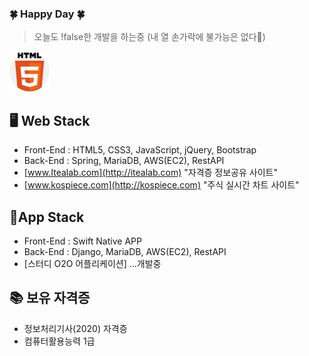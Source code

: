 
### 🍀 Happy Day 🍀

> 오늘도 !false한 개발을 하는중 (내 열 손가락에 불가능은 없다👊)

![html5](./html5.png)

🖥 Web Stack
-
- Front-End : HTML5, CSS3, JavaScript, jQuery, Bootstrap
- Back-End : Spring, MariaDB, AWS(EC2), RestAPI
- [www.Itealab.com](http://itealab.com) "자격증 정보공유 사이트"
- [www.kospiece.com](http://kospiece.com) "주식 실시간 차트 사이트"

📱App Stack
- 
- Front-End : Swift Native APP
- Back-End : Django, MariaDB, AWS(EC2), RestAPI
- [스터디 O2O 어플리케이션] ...개발중

📚 보유 자격증
-
- 정보처리기사(2020) 자격증
- 컴퓨터활용능력 1급

